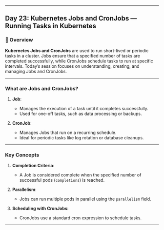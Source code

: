 ﻿---

## Day 23: Kubernetes Jobs and CronJobs — Running Tasks in Kubernetes

### 📘 Overview

**Kubernetes Jobs and CronJobs** are used to run short-lived or periodic tasks in a cluster. Jobs ensure that a specified number of tasks are completed successfully, while CronJobs schedule tasks to run at specific intervals. Today’s session focuses on understanding, creating, and managing Jobs and CronJobs.

---

### What are Jobs and CronJobs?

1. **Job**:
   - Manages the execution of a task until it completes successfully.
   - Used for one-off tasks, such as data processing or backups.

2. **CronJob**:
   - Manages Jobs that run on a recurring schedule.
   - Ideal for periodic tasks like log rotation or database cleanups.

---

### Key Concepts

1. **Completion Criteria**:
   - A Job is considered complete when the specified number of successful pods (`completions`) is reached.

2. **Parallelism**:
   - Jobs can run multiple pods in parallel using the `parallelism` field.

3. **Scheduling with CronJobs**:
   - CronJobs use a standard cron expression to schedule tasks.

---